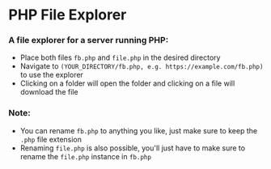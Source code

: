 # PHP File Explorer

### A file explorer for a server running PHP:
* Place both files `fb.php` and `file.php` in the desired directory
* Navigate to `(YOUR_DIRECTORY/fb.php, e.g. https://example.com/fb.php)` to use the explorer
* Clicking on a folder will open the folder and clicking on a file will download the file

### Note:
* You can rename `fb.php` to anything you like, just make sure to keep the `.php` file extension
* Renaming `file.php` is also possible, you'll just have to make sure to rename the `file.php` instance in `fb.php`
